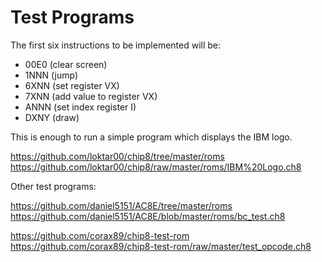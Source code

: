 # Test Programs

The first six instructions to be implemented will be:

- 00E0 (clear screen)
- 1NNN (jump)
- 6XNN (set register VX)
- 7XNN (add value to register VX)
- ANNN (set index register I)
- DXNY (draw)

This is enough to run a simple program which displays the IBM logo.

https://github.com/loktar00/chip8/tree/master/roms
https://github.com/loktar00/chip8/raw/master/roms/IBM%20Logo.ch8

Other test programs:

https://github.com/daniel5151/AC8E/tree/master/roms
https://github.com/daniel5151/AC8E/blob/master/roms/bc_test.ch8

https://github.com/corax89/chip8-test-rom
https://github.com/corax89/chip8-test-rom/raw/master/test_opcode.ch8
